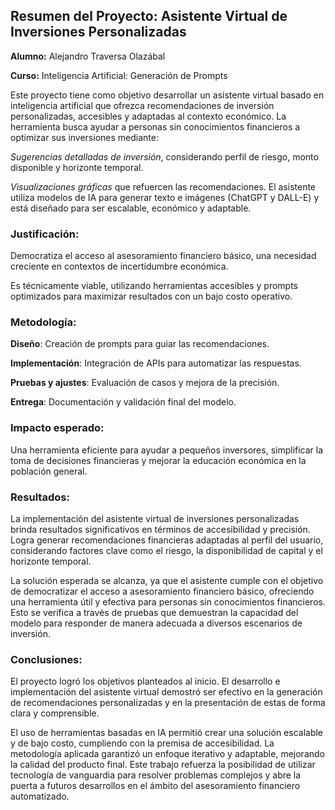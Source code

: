 ## Resumen del Proyecto: Asistente Virtual de Inversiones Personalizadas

**Alumno:** Alejandro Traversa Olazábal

**Curso:** Inteligencia Artificial: Generación de Prompts

Este proyecto tiene como objetivo desarrollar un asistente virtual basado en inteligencia artificial que ofrezca recomendaciones de inversión personalizadas, accesibles y adaptadas al contexto económico. La herramienta busca ayudar a personas sin conocimientos financieros a optimizar sus inversiones mediante:

*Sugerencias detalladas de inversión*, considerando perfil de riesgo, monto disponible y horizonte temporal.

*Visualizaciones gráficas* que refuercen las recomendaciones.
El asistente utiliza modelos de IA para generar texto e imágenes (ChatGPT y DALL-E) y está diseñado para ser escalable, económico y adaptable.

### Justificación:

Democratiza el acceso al asesoramiento financiero básico, una necesidad creciente en contextos de incertidumbre económica.

Es técnicamente viable, utilizando herramientas accesibles y prompts optimizados para maximizar resultados con un bajo costo operativo.

### Metodología:

**Diseño**: Creación de prompts para guiar las recomendaciones.

**Implementación**: Integración de APIs para automatizar las respuestas.

**Pruebas y ajustes**: Evaluación de casos y mejora de la precisión.

**Entrega**: Documentación y validación final del modelo.

### Impacto esperado:

Una herramienta eficiente para ayudar a pequeños inversores, simplificar la toma de decisiones financieras y mejorar la educación económica en la población general.

### Resultados:

La implementación del asistente virtual de inversiones personalizadas brinda resultados significativos en términos de accesibilidad y precisión. Logra generar recomendaciones financieras adaptadas al perfil del usuario, considerando factores clave como el riesgo, la disponibilidad de capital y el horizonte temporal.

La solución esperada se alcanza, ya que el asistente cumple con el objetivo de democratizar el acceso a asesoramiento financiero básico, ofreciendo una herramienta útil y efectiva para personas sin conocimientos financieros. Esto se verifica a través de pruebas que demuestran la capacidad del modelo para responder de manera adecuada a diversos escenarios de inversión.

### Conclusiones:

El proyecto logró los objetivos planteados al inicio. El desarrollo e implementación del asistente virtual demostró ser efectivo en la generación de recomendaciones personalizadas y en la presentación de estas de forma clara y comprensible.

El uso de herramientas basadas en IA permitió crear una solución escalable y de bajo costo, cumpliendo con la premisa de accesibilidad. La metodología aplicada garantizó un enfoque iterativo y adaptable, mejorando la calidad del producto final. Este trabajo refuerza la posibilidad de utilizar tecnología de vanguardia para resolver problemas complejos y abre la puerta a futuros desarrollos en el ámbito del asesoramiento financiero automatizado.


